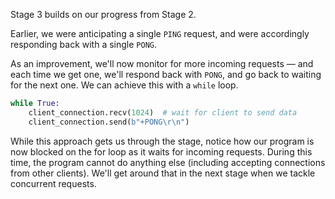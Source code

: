 Stage 3 builds on our progress from Stage 2.

Earlier, we were anticipating a single `PING` request, and were accordingly responding back with a single `PONG`.

As an improvement, we'll now monitor for more incoming requests — and each time we get one, we'll respond back with
`PONG`, and go back to waiting for the next one. We can achieve this with a `while` loop.


```python
while True:
    client_connection.recv(1024)  # wait for client to send data
    client_connection.send(b"+PONG\r\n")
```

While this approach gets us through the stage, notice how our program is now blocked on the for loop as it waits 
for incoming requests. During this time, the program cannot do anything else (including accepting connections from 
other clients). We'll get around that in the next stage when we tackle concurrent requests.
